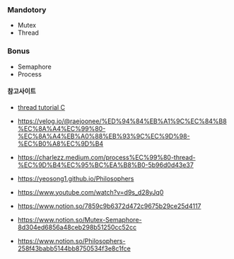 ### Mandotory
- Mutex
- Thread

### Bonus
- Semaphore
- Process


#### 참고사이트
- [thread tutorial C](https://www.thegeekstuff.com/2012/05/c-mutex-examples/)

- https://velog.io/@raejoonee/%ED%94%84%EB%A1%9C%EC%84%B8%EC%8A%A4%EC%99%80-%EC%8A%A4%EB%A0%88%EB%93%9C%EC%9D%98-%EC%B0%A8%EC%9D%B4

- https://charlezz.medium.com/process%EC%99%80-thread-%EC%9D%B4%EC%95%BC%EA%B8%B0-5b96d0d43e37

- https://yeosong1.github.io/Philosophers

- https://www.youtube.com/watch?v=d9s_d28yJq0

- https://www.notion.so/7859c9b6372d472c9675b29ce25d4117

- https://www.notion.so/Mutex-Semaphore-8d304ed6856a48ceb298b51250cc52cc

- https://www.notion.so/Philosophers-258f43babb5144bb8750534f3e8c1fce
